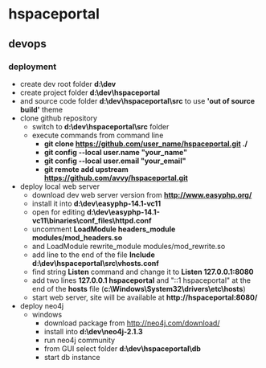 hspaceportal
============

## devops
### deployment
* create dev root folder **d:\dev**
* create project folder **d:\dev\hspaceportal**
* and source code folder **d:\dev\hspaceportal\src** to use **'out of source build'** theme
* clone github repository
  * switch to **d:\dev\hspaceportal\src** folder
  * execute commands from command line
    * **git clone https://github.com/user_name/hspaceportal.git ./**
    * **git config --local user.name "your_name"**
    * **git config --local user.email "your_email"**
    * **git remote add upstream https://github.com/avvy/hspaceportal.git**
* deploy local web server
  * download dev web server version from **http://www.easyphp.org/** 
  * install it into **d:\dev\easyphp-14.1-vc11**
  * open for editing **d:\dev\easyphp-14.1-vc11\binaries\conf_files\httpd.conf**  
  * uncomment **LoadModule headers_module modules/mod_headers.so**
  * and LoadModule rewrite_module modules/mod_rewrite.so
  * add line to the end of the file **Include d:\dev\hspaceportal\src\vhosts.conf**
  * find string **Listen** command and change it to **Listen 127.0.0.1:8080**
  * add two lines **127.0.0.1 hspaceportal** and "::1 hspaceportal" at the end of the **hosts** file (**c:\Windows\System32\drivers\etc\hosts**)
  * start web server, site will be available at **http://hspaceportal:8080/**
* deploy neo4j
  * windows
    * download package from http://neo4j.com/download/
    * install into **d:\dev\neo4j-2.1.3**
    * run neo4j community
    * from GUI select folder **d:\dev\hspaceportal\db**
    * start db instance

